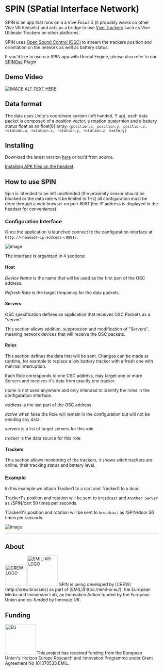 # SPIN (SPatial Interface Network)
SPIN is an app that runs on a a Vive Focus 3 (it probably works on other Vive VR hedsets) and acts as a bridge to use [Vive Trackers](https://www.vive.com/us/support/vive-xr/category_howto/installing-tracker-accessories.html) such as Vive Ultimate Trackers on other platforms.

SPIN uses [Open Sound Control (OSC)](https://en.wikipedia.org/wiki/Open_Sound_Control) to stream the trackers position and orientation on the network as well as battery status.

If you'd like to use our SPIN app with Unreal Engine, please also refer to our [SPINOsc](https://github.com/CREW-Brussels/SPINOsc) Plugin

## Demo Video 
[![IMAGE ALT TEXT HERE](https://img.youtube.com/vi/atiAZ8TPYQ0/0.jpg)](https://www.youtube.com/watch?v=atiAZ8TPYQ0 )

## Data format
The data uses Unity's coordinate system (left handed, Y up), each data packet is composed of a position vector, a rotation quaternion and a battery status float as an float[8] array.
`{position.x, position.y, position.z, rotation.w, rotation.x, rotation.y, rotation.z, battery}`

## Installing
Download the latest version [here](https://github.com/CREW-Brussels/SPIN/releases) or build from source.

[Installing APK files on the headset](https://www.vive.com/us/support/focus3/category_howto/installing-apk-on-headset.html).

## How to use SPIN
Spin is intended to be left unattended (the proximity sensor should be blocked or the data rate will be limited to 1Hz) all configuration must be done through a web browser on port 8081 (the IP address is displayed in the headset for convenience).

### Configuration Interface

Once the application is launched connect to the configuration interface at `http://<headset-ip-address>:8081/`.

![image](https://github.com/user-attachments/assets/93ad3850-878c-4ea1-9216-bdd9bbbb9786)

The interface is organized in 4 sections:

#### Host
*Device Name* is the name that will be used as the first part of the OSC address.

*Refresh Rate* is the target frequency for the data packets.

#### Servers
OSC specification defines an application that receives OSC Packets as a "server".

This section allows addition, suppression and modification of "Servers", meaning network devices that will receive the OSC packets.

#### Roles
This section defines the data that will be sent.
Changes can be made at runtime, for example to replace a low battery tracker with a fresh one with minimal interruption.

Each Role corresponds to one OSC address, may target one or more Servers and receives it's data from exactly one tracker.

*name* is not used anywhere and only intended to identify the roles in the configuration interface.

*address* is the last part of the OSC address.

*active* when false the Role will remain in the configuration but will not be sending any data.

*servers* is a list of target servers for this role.

*tracker* is the data source for this role.

#### Trackers
This section allows monitoring of the trackers, it shows witch trackers are online, their tracking status and battery level.

### Example

In this example we attach Tracker1 to a cart and Tracker0 to a door.

Tracker1's position and rotation will be sent to `broadcast` and `Another Server` as /SPIN/cart 50 times per seconds.

Tracker0's position and rotation will be sent to `broadcast` as /SPIN/door 50 times per seconds.

![image](https://github.com/user-attachments/assets/9adb714a-c1ea-43a5-b45a-7d51ac31f6bf)

***

## About
<img src="https://github.com/user-attachments/assets/bc9dba6e-2478-4d09-86ca-c735ae73f21b" alt="CREW-LOGO" height="70"/>  


    
<img src="https://emil-xr.eu/wp-content/uploads/2022/10/logo_emil-272x300.png)" alt="EMIL-XR-LOGO" height="100"/>
SPIN is being developed by [CREW](http://crew.brussels) as part of [EMIL](https://emil-xr.eu/), the European Media and Immersion Lab, an Innovation Action funded by the European Union and co-funded by Innovate UK. 

## Funding
<img src="https://emil-xr.eu/wp-content/uploads/2022/10/EN-Funded-by-the-EU-POS-1024x215.png)" alt="EU" height="100"/>
This project has received funding from the European Union's Horizon Europe Research and Innovation Programme under Grant Agreement No 101070533 EMIL.
